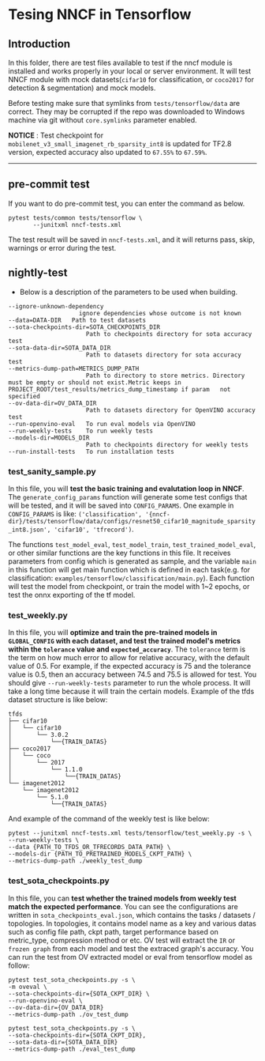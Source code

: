 # Tesing NNCF in Tensorflow

## Introduction
In this folder, there are test files available to test if the nncf module is installed and works properly in your local or server environment. It will test NNCF module with mock datasets(`cifar10` for classification, or `coco2017` for detection & segmentation) and mock models.

Before testing make sure that symlinks from `tests/tensorflow/data` are correct. They may be corrupted if the repo was downloaded to Windows machine via git without `core.symlinks` parameter enabled.

**NOTICE** : Test checkpoint for `mobilenet_v3_small_imagenet_rb_sparsity_int8` is updated for TF2.8 version, expected accuracy also updated to `67.55%` to `67.59%`.

---

## pre-commit test
If you want to do pre-commit test, you can enter the command as below.
```
pytest tests/common tests/tensorflow \
       --junitxml nncf-tests.xml
```
The test result will be saved in `nncf-tests.xml`, and it will returns pass, skip, warnings or error during the test.

## nightly-test

- Below is a description of the parameters to be used when building.
```
--ignore-unknown-dependency
                    ignore dependencies whose outcome is not known
--data=DATA-DIR   Path to test datasets
--sota-checkpoints-dir=SOTA_CHECKPOINTS_DIR
                      Path to checkpoints directory for sota accuracy test
--sota-data-dir=SOTA_DATA_DIR
                      Path to datasets directory for sota accuracy test
--metrics-dump-path=METRICS_DUMP_PATH
                      Path to directory to store metrics. Directory must be empty or should not exist.Metric keeps in PROJECT_ROOT/test_results/metrics_dump_timestamp if param   not specified
--ov-data-dir=OV_DATA_DIR
                      Path to datasets directory for OpenVINO accuracy test
--run-openvino-eval   To run eval models via OpenVINO
--run-weekly-tests    To run weekly tests
--models-dir=MODELS_DIR
                      Path to checkpoints directory for weekly tests
--run-install-tests   To run installation tests
```

### test_sanity_sample.py
In this file, you will **test the basic training and evalutation loop in NNCF**. The `generate_config_params` function will generate some test configs that will be tested, and it will be saved into `CONFIG_PARAMS`. One example in `CONFIG_PARAMS` is like: `('classification', '{nncf-dir}/tests/tensorflow/data/configs/resnet50_cifar10_magnitude_sparsity_int8.json', 'cifar10', 'tfrecord')`.

The functions `test_model_eval`, `test_model_train`, `test_trained_model_eval`, or other similar functions are the key functions in this file. It receives parameters from config which is generated as sample, and the variable `main` in this function will get main function which is defined in each task(e.g. for classification: `examples/tensorflow/classification/main.py`). Each function will test the model from checkpoint, or train the model with 1~2 epochs, or test the onnx exporting of the tf model.


### test_weekly.py
In this file, you will **optimize and train the pre-trained models in `GLOBAL_CONFIG` with each dataset, and test the trained model's metrics within the `tolerance` value and `expected_accuracy`**. The `tolerance` term is the term on how much error to allow for relative accuracy, with the default value of 0.5. For example, if the expected accuracy is 75 and the tolerance value is 0.5, then an accuracy between 74.5 and 75.5 is allowed for test. You should give `--run-weekly-tests` parameter to run the whole process. It will take a long time because it will train the certain models.
Example of the tfds dataset structure is like below:
```
tfds
├── cifar10
│   └── cifar10
│       └── 3.0.2
│           └──{TRAIN_DATAS}
├── coco2017
│   └── coco
│       └── 2017
│           └── 1.1.0
│               └──{TRAIN_DATAS}
└── imagenet2012
    └── imagenet2012
        └── 5.1.0
            └──{TRAIN_DATAS}
```

And example of the command of the weekly test is like below:

```
pytest --junitxml nncf-tests.xml tests/tensorflow/test_weekly.py -s \
--run-weekly-tests \
--data {PATH_TO_TFDS_OR_TFRECORDS_DATA_PATH} \
--models-dir {PATH_TO_PRETRAINED_MODELS_CKPT_PATH} \
--metrics-dump-path ./weekly_test_dump
```


### test_sota_checkpoints.py
In this file, you can **test whether the trained models from weekly test match the expected performance**. You can see the configurations are written in `sota_checkpoints_eval.json`, which contains the tasks / datasets / topologies. In topologies, it contains model name as a key and various datas such as config file path, ckpt path, target performance based on metric_type, compression method or etc. OV test will extract the `IR` or `frozen graph` from each model and test the extraced graph's accuracy. You can run the test from OV extracted model or eval from tensorflow model as follow:
```
pytest test_sota_checkpoints.py -s \
-m oveval \
--sota-checkpoints-dir={SOTA_CKPT_DIR} \
--run-openvino-eval \
--ov-data-dir={OV_DATA_DIR}
--metrics-dump-path ./ov_test_dump
```
```
pytest test_sota_checkpoints.py -s \
--sota-checkpoints-dir={SOTA_CKPT_DIR},
--sota-data-dir={SOTA_DATA_DIR}
--metrics-dump-path ./eval_test_dump
```